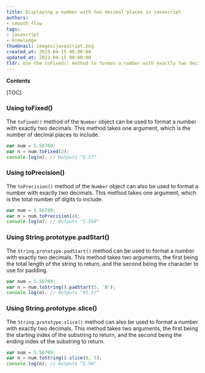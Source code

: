 ```yaml
---
title: Displaying a number with two decimal places in javascript
authors:
- smooth_flow
tags:
- javascript
- knowledge
thumbnail: images/javascript.png
created_at: 2023-04-15 00:00:00
updated_at: 2023-04-15 00:00:00
tldr: Use the toFixed() method to format a number with exactly two decimals.
---
```


**Contents**

[TOC]

### Using toFixed()

The `toFixed()` method of the `Number` object can be used to format a number with exactly two decimals. This method takes one argument, which is the number of decimal places to include.

```javascript
var num = 5.56789;
var n = num.toFixed(2);
console.log(n); // Outputs "5.57"
```

### Using toPrecision()

The `toPrecision()` method of the `Number` object can also be used to format a number with exactly two decimals. This method takes one argument, which is the total number of digits to include.

```javascript
var num = 5.56789;
var n = num.toPrecision(4);
console.log(n); // Outputs "5.568"
```

### Using String.prototype.padStart()

The `String.prototype.padStart()` method can be used to format a number with exactly two decimals. This method takes two arguments, the first being the total length of the string to return, and the second being the character to use for padding.

```javascript
var num = 5.56789;
var n = num.toString().padStart(5, '0');
console.log(n); // Outputs "05.57"
```

### Using String.prototype.slice()

The `String.prototype.slice()` method can also be used to format a number with exactly two decimals. This method takes two arguments, the first being the starting index of the substring to return, and the second being the ending index of the substring to return.

```javascript
var num = 5.56789;
var n = num.toString().slice(0, 5);
console.log(n); // Outputs "5.56"
```
